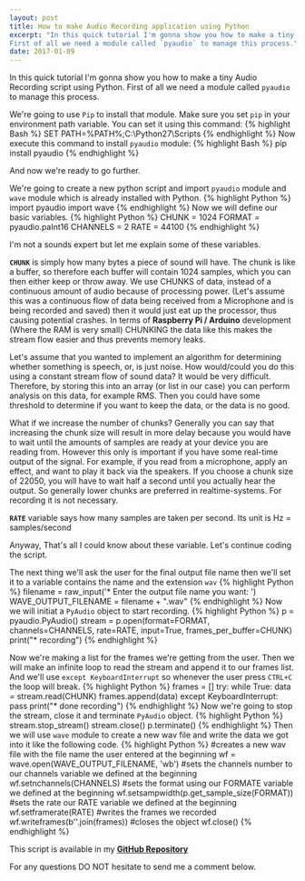 ```yaml
---
layout: post
title: How to make Audio Recording application using Python
excerpt: "In this quick tutorial I'm gonna show you how to make a tiny Audio Recording script using Python.
First of all we need a module called `pyaudio` to manage this process."
date: 2017-01-09
---
```

In this quick tutorial I'm gonna show you how to make a tiny Audio Recording script using Python.
First of all we need a module called `pyaudio` to manage this process.

We're going to use `Pip` to install that module. Make sure you set `pip` in your environment path variable.
You can set it using this command:
{% highlight Bash %}
SET PATH=%PATH%;C:\Python27\Scripts
{% endhighlight %}
Now execute this command to install `pyaudio` module:
{% highlight Bash %}
pip install pyaudio
{% endhighlight %}

And now we're ready to go further.

We're going to create a new python script and import `pyaudio` module and `wave` module which is
already installed with Python.
{% highlight Python %}
import pyaudio
import wave
{% endhighlight %}
Now we will define our basic variables.
{% highlight Python %}
CHUNK = 1024
FORMAT = pyaudio.paInt16
CHANNELS = 2
RATE = 44100
{% endhighlight %}

I'm not a sounds expert but let me explain some of these variables.

__`CHUNK`__ is simply how many bytes a piece of sound will have. The chunk is like a buffer, so therefore each buffer will contain 1024 samples, which you can then either keep or throw away. We use CHUNKS of data, instead of a continuous amount of audio because of processing power. (Let's assume this was a continuous flow of data being received from a Microphone and is being recorded and saved) then it would just eat up the processor, thus causing potential crashes. In terms of __Raspberry Pi / Arduino__ development (Where the RAM is very small) CHUNKING the data like this makes the stream flow easier and thus prevents memory leaks.

Let's assume that you wanted to implement an algorithm for determining whether something is speech, or, is just noise. How would/could you do this using a constant stream flow of sound data? It would be very difficult. Therefore, by storing this into an array (or list in our case) you can perform analysis on this data, for example RMS. Then you could have some threshold to determine if you want to keep the data, or the data is no good.

What if we increase the number of chunks? Generally you can say that increasing the chunk size will result in more delay because you would have to wait until the amounts of samples are ready at your device you are reading from. However this only is important if you have some real-time output of the signal. For example, if you read from a microphone, apply an effect, and want to play it back via the speakers. If you choose a chunk size of 22050, you will have to wait half a second until you actually hear the output. So generally lower chunks are preferred in realtime-systems. For recording it is not necessary.

__`RATE`__ variable says how many samples are taken per second. Its unit is Hz = samples/second


Anyway, That's all I could know about these variable. Let's continue coding the script.

The next thing we'll ask the user for the final output file name then we'll set it to a variable
contains the name and the extension `wav`
{% highlight Python %}
filename = raw_input('* Enter the output file name you want: ')
WAVE_OUTPUT_FILENAME = filename + ".wav"
{% endhighlight %}
Now we will initiat a `PyAudio` object to start recording.
{% highlight Python %}
p = pyaudio.PyAudio()
stream = p.open(format=FORMAT,
                channels=CHANNELS,
                rate=RATE,
                input=True,
                frames_per_buffer=CHUNK)
print("* recording")
{% endhighlight %}

Now we're making a list for the frames we're getting from the user. Then we will make an infinite loop to read the stream and append it to our frames list.
And we'll use `except KeyboardInterrupt` so whenever the user press `CTRL+C` the loop will break.
{% highlight Python %}
frames = []
try:
    while True:
        data = stream.read(CHUNK)
        frames.append(data)
except KeyboardInterrupt:
    pass
print("* done recording")
{% endhighlight %}
Now we're going to stop the stream, close it and terminate `PyAudio` object.
{% highlight Python %}
stream.stop_stream()
stream.close()
p.terminate()
{% endhighlight %}
Then we will use `wave` module to create a new wav file and write the data we got into it like the following code.
{% highlight Python %}
#creates a new wav file with the file name the user entered at the beginning
wf = wave.open(WAVE_OUTPUT_FILENAME, 'wb')
#sets the channels number to our channels variable we defined at the beginning
wf.setnchannels(CHANNELS)
#sets the format using our FORMATE variable we defined at the beginning
wf.setsampwidth(p.get_sample_size(FORMAT))
#sets the rate our RATE variable we defined at the beginning
wf.setframerate(RATE)
#writes the frames we recorded
wf.writeframes(b''.join(frames))
#closes the object
wf.close()
{% endhighlight %}

This script is available in my [__GitHub Repository__](https://github.com/lilessam/PyRecorder)

For any questions DO NOT hesitate to send me a comment below.

